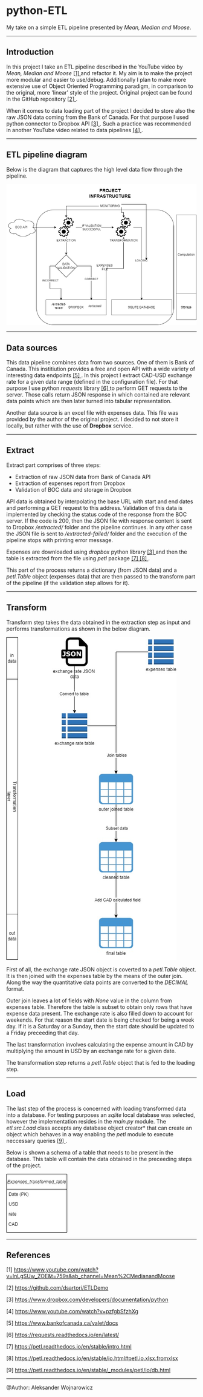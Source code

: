 # python-ETL

My take on a simple ETL pipeline presented by *Mean, Median and Moose*.

---

## Introduction

In this project I take an ETL pipeline described in the YouTube video by *Mean, Median and Moose* [ [1] ](#1)
and refactor it.
My aim is to make the project more modular and easier to use/debug.
Additionally I plan to make more extensive use of Object Oriented Programming paradigm, 
in comparison to the original, more 'linear' style of the project.
Original project can be found in the GitHub repository [ [2] ](#2).

When it comes to data loading part of the project I decided to store also the raw JSON data coming from 
the Bank of Canada. For that purpose I used python connector to Dropbox API [ [3] ](#3). Such a practice was recommended in another YouTube
video related to data pipelines [ [4] ](#4).

---

## ETL pipeline diagram

Below is the diagram that captures the high level data flow through the pipeline.

![ETL pipeline diagram](media\ETL-diagram.jpg "ETL")

---

## Data sources

This data pipeline combines data from two sources.
One of them is Bank of Canada.
This institiution provides a free and open API with a wide variety of interesting data endpoints [ [5] ](#5).
In this project I extract CAD-USD exchange rate for a given date range (defined in the configuration file).
For that purpose I use python *requests* library [ [6] ](#6) to perform GET requests to the server.
Those calls return JSON response in which contained are relevant data points which are then later
turned into tabular representation.

Another data source is an excel file with expenses data.
This file was provided by the author of the original project.
I decided to not store it locally, but rather with the use of **Dropbox** service.

---

## Extract

Extract part comprises of three steps:

* Extraction of raw JSON data from Bank of Canada API
* Extraction of expenses report from Dropbox
* Validation of BOC data and storage in Dropbox

API data is obtained by interpolating the base URL with start and end dates and performing
a GET request to this address. 
Validation of this data is implemented by checking the status code of the response from the BOC server.
If the code is 200, then the JSON file with response content is sent to Dropbox */extracted/* folder and the pipeline
continues.
In any other case the JSON file is sent to */extracted-failed/* folder and the execution of the pipeline stops with printing error message.

Expenses are downloaded using *dropbox* python library [ [3] ](#3) and then the table is extracted from the file using *petl* package [ [7] ](#7) [ [8] ](#8).

This part of the process returns a dictionary (from JSON data) and a *petl.Table* object (expenses data) that are then passed to the transform part of the pipeline
(if the validation step allows for it).

---

## Transform

Transform step takes the data obtained in the extraction step as input and performs transformations as shown in the below diagram.

![Transform step diagram](media\transform_step_diagram.jpg "Transform")


First of all, the exchange rate JSON object is coverted to a *petl.Table* object. 
It is then joined with the expenses table by the means of the outer join.
Along the way the quantitative data points are converted to the *DECIMAL* format.

Outer join leaves a lot of fields with *None* value in the column from expenses table.
Therefore the table is subset to obtain only rows that have expense data present.
The exchange rate is also filled down to account for weekends.
For that reason the start date is being checked for being a week day.
If it is a Saturday or a Sunday, then the start date should be updated to a Friday preceeding that day.

The last transformation involves calculating the expense amount in CAD by multiplying the amount in USD by an exchange rate for a given date.

The transformation step returns a *petl.Table* object that is fed to the loading step.

---

## Load

The last step of the process is concerned with loading transformed data into a database.
For testing purposes an *sqlite* local database was selected, however the implementation
resides in the *main.py* module. The *etl.src.Load* class accepts any database object creator*
that can create an object which behaves in a way enabling the *petl* module to execute neccessary queries [ [9] ](#9).

Below is shown a schema of a table that needs to be present in the database.
This table will contain the data obtained in the preceeding steps of the project.

![Final table schema](media\table_schema.jpg "Schema of the transformed table")



---

## References

<a id="1">[1]</a> https://www.youtube.com/watch?v=InLgSUw_ZOE&t=759s&ab_channel=Mean%2CMedianandMoose

<a id="2">[2]</a> https://github.com/dsartori/ETLDemo

<a id="3">[3]</a> https://www.dropbox.com/developers/documentation/python

<a id="4">[4]</a> https://www.youtube.com/watch?v=pzfgbSfzhXg

<a id="5">[5]</a> https://www.bankofcanada.ca/valet/docs

<a id="6">[6]</a> https://requests.readthedocs.io/en/latest/

<a id="7">[7]</a> https://petl.readthedocs.io/en/stable/intro.html

<a id="8">[8]</a> https://petl.readthedocs.io/en/stable/io.html#petl.io.xlsx.fromxlsx

<a id="9">[9]</a> https://petl.readthedocs.io/en/stable/_modules/petl/io/db.html

---

@Author: Aleksander Wojnarowicz
